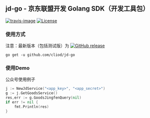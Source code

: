 ## jd-go - 京东联盟开发 Golang SDK（开发工具包） 

[![travis-image]][travis-url]
[![License](https://img.shields.io/badge/License-Apache%202.0-blue.svg)](https://opensource.org/licenses/Apache-2.0)

### 使用方式
注意：最新版本（包括测试版）为 [![GitHub release](https://img.shields.io/badge/github-releases-blue)](https://github.com/cliod/wx-go/releases)

```shell script
go get -u github.com/cliod/jd-go
```

### 使用Demo
公众号使用例子
```go
j := NewJdService("<app_key>", "<app_secret>")
g := j.GetGoodsService()
res,err := g.GoodsJingfenQuery(nil)
if err != nil {
    fmt.Println(res)
}
```

[travis-image]: https://api.travis-ci.com/cliod/jd-go.svg?branch=main
[travis-url]: https://travis-ci.com/cliod/jd-go

